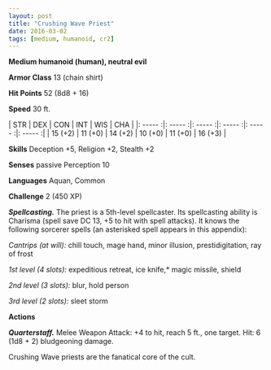 ```yaml
---
layout: post
title: "Crushing Wave Priest"
date: 2016-03-02
tags: [medium, humanoid, cr2]
---
```


**Medium humanoid (human), neutral evil**

**Armor Class** 13 (chain shirt)

**Hit Points** 52 (8d8 + 16)

**Speed** 30 ft.

|   STR   |   DEX   |   CON   |   INT   |   WIS   |   CHA   |
|: ----- :|: ----- :|: ----- :|: ----- :|: ----- :|: ----- :|
| 15 (+2) | 11 (+0) | 14 (+2) | 10 (+0) | 11 (+0) | 16 (+3) |

**Skills** Deception +5, Religion +2, Stealth +2

**Senses** passive Perception 10

**Languages** Aquan, Common

**Challenge** 2 (450 XP)

***Spellcasting.*** The priest is a 5th-level spellcaster. Its spellcasting ability is Charisma (spell save DC 13, +5 to hit with spell attacks). It knows the following sorcerer spells (an asterisked spell appears in this appendix):

*Cantrips (at will):* chill touch, mage hand, minor illusion, prestidigitation, ray of frost

*1st level (4 slots):* expeditious retreat, ice knife,* magic missile, shield

*2nd level (3 slots):* blur, hold person

*3rd level (2 slots):* sleet storm

**Actions**

***Quarterstaff.*** Melee Weapon Attack: +4 to hit, reach 5 ft., one target. Hit: 6 (1d8 + 2) bludgeoning damage. 

Crushing Wave priests are the fanatical core of the cult.
